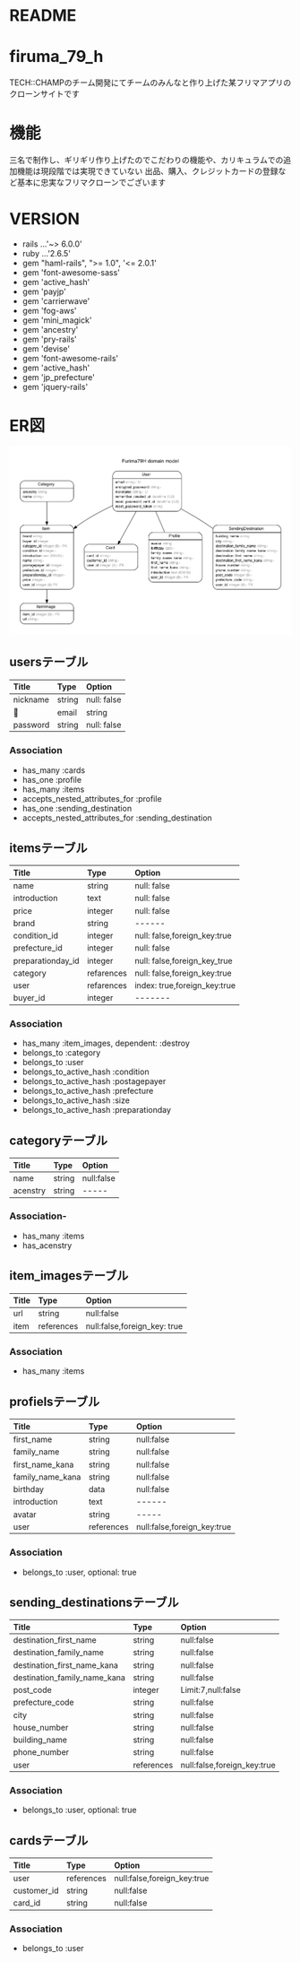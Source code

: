 # README

# firuma_79_h
TECH::CHAMPのチーム開発にてチームのみんなと作り上げた某フリマアプリのクローンサイトです 

# 機能
 
三名で制作し、ギリギリ作り上げたのでこだわりの機能や、カリキュラムでの追加機能は現段階では実現できていない
出品、購入、クレジットカードの登録など基本に忠実なフリマクローンでございます


# VERSION
* rails ...'~> 6.0.0' 
* ruby ...'2.6.5'
* gem "haml-rails", ">= 1.0", '<= 2.0.1'
* gem 'font-awesome-sass'
* gem 'active_hash'
* gem 'payjp'
* gem 'carrierwave'
* gem 'fog-aws'
* gem 'mini_magick'
* gem 'ancestry'
* gem 'pry-rails'
* gem 'devise'
* gem 'font-awesome-rails'
* gem 'active_hash'
* gem 'jp_prefecture'
* gem 'jquery-rails'


# ER図
<img src="/erd.png" alt="ER" title="サンプル">
 
## usersテーブル
|Title|Type|Option|
|:---|:---|:---|
|nickname|string|null: false|
| email|string|null: false|
|password|string|null: false|
### Association
- has_many :cards
- has_one :profile
- has_many :items
- accepts_nested_attributes_for :profile
- has_one :sending_destination
- accepts_nested_attributes_for :sending_destination


## itemsテーブル
|Title|Type|Option|
|:---|:---|:---|
|name             |string|null: false|
|introduction     |text|null: false|
|price|integer    |null: false|
|brand            |string|------|
|condition_id     |integer|null: false,foreign_key:true|
|prefecture_id    |integer|null: false|
|preparationday_id|integer|null: false,foreign_key_true|
|category         |refarences|null: false,foreign_key:true|
|user             |refarences|index: true,foreign_key:true|
|buyer_id         |integer|-------|

### Association
- has_many :item_images, dependent: :destroy
- belongs_to :category
- belongs_to :user
- belongs_to_active_hash :condition
- belongs_to_active_hash :postagepayer
- belongs_to_active_hash :prefecture
- belongs_to_active_hash :size
- belongs_to_active_hash :preparationday


## categoryテーブル
|Title|Type|Option|
|:---|:---|:---|
|name|string|null:false|
|acenstry|string|-----|
### Association-
- has_many :items
- has_acenstry


## item_imagesテーブル
|Title|Type|Option|
|:---|:---|:---|
|url|string|null:false|
|item|references|null:false,foreign_key: true|

### Association
- has_many :items
## profielsテーブル
|Title|Type|Option|
|:---|:---|:---|
|first_name|string|null:false|
|family_name|string|null:false|
|first_name_kana|string|null:false|
|family_name_kana|string|null:false|
|birthday|data|null:false|
|introduction|text|------|
|avatar|string|-----|
|user|references|null:false,foreign_key:true|

### Association
- belongs_to :user, optional: true


## sending_destinationsテーブル
|Title|Type|Option|
|:---|:---|:---|
|destination_first_name      |string|null:false|
|destination_family_name     |string|null:false|
|destination_first_name_kana |string|null:false|
|destination_family_name_kana|string|null:false|
|post_code                   |integer|Limit:7,null:false|
|prefecture_code             |string|null:false|
|city                        |string|null:false|
|house_number                |string|null:false|
|building_name               |string|null:false|
|phone_number                |string|null:false|
|user                        |references|null:false,foreign_key:true|

### Association
- belongs_to :user, optional: true


## cardsテーブル
|Title|Type|Option|
|:---|:---|:---|
|user|references|null:false,foreign_key:true|
|customer_id    |string|null:false|
|card_id        |string|null:false|

### Association
- belongs_to :user
